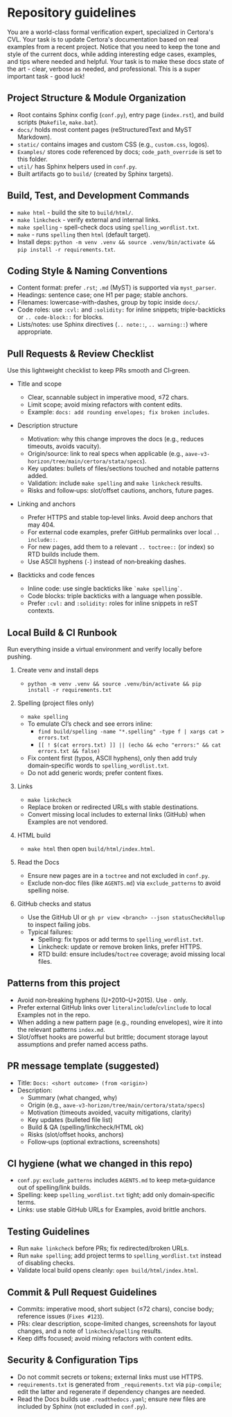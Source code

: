 # Repository guidelines

You are a world-class formal verification expert, specialized in Certora's CVL.
Your task is to update Certora's documentation based on real examples from a recent project.
Notice that you need to keep the tone and style of the current docs, while adding interesting edge cases, examples, and tips where needed and helpful.
Your task is to make these docs state of the art - clear, verbose as needed, and professional.
This is a super important task - good luck!


## Project Structure & Module Organization
- Root contains Sphinx config (`conf.py`), entry page (`index.rst`), and build scripts (`Makefile`, `make.bat`).
- `docs/` holds most content pages (reStructuredText and MyST Markdown).
- `static/` contains images and custom CSS (e.g., `custom.css`, logos).
- `Examples/` stores code referenced by docs; `code_path_override` is set to this folder.
- `util/` has Sphinx helpers used in `conf.py`.
- Built artifacts go to `build/` (created by Sphinx targets).

## Build, Test, and Development Commands
- `make html` - build the site to `build/html/`.
- `make linkcheck` - verify external and internal links.
- `make spelling` - spell-check docs using `spelling_wordlist.txt`.
- `make` - runs `spelling` then `html` (default target).
- Install deps: `python -m venv .venv && source .venv/bin/activate && pip install -r requirements.txt`.

## Coding Style & Naming Conventions
- Content format: prefer `.rst`; `.md` (MyST) is supported via `myst_parser`.
- Headings: sentence case; one H1 per page; stable anchors.
- Filenames: lowercase-with-dashes, group by topic inside `docs/`.
- Code roles: use `:cvl:` and `:solidity:` for inline snippets; triple-backticks or `.. code-block::` for blocks.
- Lists/notes: use Sphinx directives (`.. note::`, `.. warning::`) where appropriate.

## Pull Requests & Review Checklist

Use this lightweight checklist to keep PRs smooth and CI‑green.

- Title and scope
  - Clear, scannable subject in imperative mood, ≤72 chars.
  - Limit scope; avoid mixing refactors with content edits.
  - Example: `docs: add rounding envelopes; fix broken includes`.

- Description structure
  - Motivation: why this change improves the docs (e.g., reduces timeouts, avoids vacuity).
  - Origin/source: link to real specs when applicable (e.g., `aave-v3-horizon/tree/main/certora/stata/specs`).
  - Key updates: bullets of files/sections touched and notable patterns added.
  - Validation: include `make spelling` and `make linkcheck` results.
  - Risks and follow‑ups: slot/offset cautions, anchors, future pages.

- Linking and anchors
  - Prefer HTTPS and stable top‑level links. Avoid deep anchors that may 404.
  - For external code examples, prefer GitHub permalinks over local `.. include::`.
  - For new pages, add them to a relevant `.. toctree::` (or index) so RTD builds include them.
  - Use ASCII hyphens (`-`) instead of non‑breaking dashes.

- Backticks and code fences
  - Inline code: use single backticks like `` `make spelling` ``.
  - Code blocks: triple backticks with a language when possible.
  - Prefer `:cvl:` and `:solidity:` roles for inline snippets in reST contexts.

## Local Build & CI Runbook

Run everything inside a virtual environment and verify locally before pushing.

1) Create venv and install deps
   - `python -m venv .venv && source .venv/bin/activate && pip install -r requirements.txt`

2) Spelling (project files only)
   - `make spelling`
   - To emulate CI’s check and see errors inline:
     - `find build/spelling -name "*.spelling" -type f | xargs cat > errors.txt`
     - `[[ ! $(cat errors.txt) ]] || (echo && echo "errors:" && cat errors.txt && false)`
   - Fix content first (typos, ASCII hyphens), only then add truly domain‑specific words to `spelling_wordlist.txt`.
   - Do not add generic words; prefer content fixes.

3) Links
   - `make linkcheck`
   - Replace broken or redirected URLs with stable destinations.
   - Convert missing local includes to external links (GitHub) when Examples are not vendored.

4) HTML build
   - `make html` then open `build/html/index.html`.

5) Read the Docs
   - Ensure new pages are in a `toctree` and not excluded in `conf.py`.
   - Exclude non‑doc files (like `AGENTS.md`) via `exclude_patterns` to avoid spelling noise.

6) GitHub checks and status
   - Use the GitHub UI or `gh pr view <branch> --json statusCheckRollup` to inspect failing jobs.
   - Typical failures:
     - Spelling: fix typos or add terms to `spelling_wordlist.txt`.
     - Linkcheck: update or remove broken links, prefer HTTPS.
     - RTD build: ensure includes/`toctree` coverage; avoid missing local files.

## Patterns from this project

- Avoid non‑breaking hyphens (U+2010–U+2015). Use `-` only.
- Prefer external GitHub links over `literalinclude`/`cvlinclude` to local Examples not in the repo.
- When adding a new pattern page (e.g., rounding envelopes), wire it into the relevant patterns `index.md`.
- Slot/offset hooks are powerful but brittle; document storage layout assumptions and prefer named access paths.

## PR message template (suggested)

- Title: `Docs: <short outcome> (from <origin>)`
- Description:
  - Summary (what changed, why)
  - Origin (e.g., `aave-v3-horizon/tree/main/certora/stata/specs`)
  - Motivation (timeouts avoided, vacuity mitigations, clarity)
  - Key updates (bulleted file list)
  - Build & QA (spelling/linkcheck/HTML ok)
  - Risks (slot/offset hooks, anchors)
  - Follow‑ups (optional extractions, screenshots)

## CI hygiene (what we changed in this repo)

- `conf.py`: `exclude_patterns` includes `AGENTS.md` to keep meta‑guidance out of spelling/link builds.
- Spelling: keep `spelling_wordlist.txt` tight; add only domain‑specific terms.
- Links: use stable GitHub URLs for Examples, avoid brittle anchors.

## Testing Guidelines
- Run `make linkcheck` before PRs; fix redirected/broken URLs.
- Run `make spelling`; add project terms to `spelling_wordlist.txt` instead of disabling checks.
- Validate local build opens cleanly: `open build/html/index.html`.

## Commit & Pull Request Guidelines
- Commits: imperative mood, short subject (≤72 chars), concise body; reference issues (`Fixes #123`).
- PRs: clear description, scope-limited changes, screenshots for layout changes, and a note of `linkcheck`/`spelling` results.
- Keep diffs focused; avoid mixing refactors with content edits.

## Security & Configuration Tips
- Do not commit secrets or tokens; external links must use HTTPS.
- `requirements.txt` is generated from `_requirements.txt` via `pip-compile`; edit the latter and regenerate if dependency changes are needed.
- Read the Docs builds use `.readthedocs.yaml`; ensure new files are included by Sphinx (not excluded in `conf.py`).

